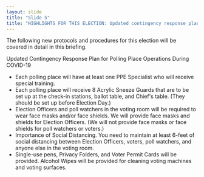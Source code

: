 ```yaml
---
layout: slide
title: "Slide 5"
title: "HIGHLIGHTS FOR THIS ELECTION: Updated contingency response plan for polling place operations during COVID-19"
---
```


The following new protocols and procedures for this election will be covered in detail in this briefing.

Updated Contingency Response Plan for Polling Place Operations During COVID-19

- Each polling place will have at least one PPE Specialist who will receive special training.
- Each polling place will receive 8 Acrylic Sneeze Guards that are to be set up at the check-in stations, ballot table, and Chief's table. (They should be set up before Election Day.)
- Election Officers and poll watchers in the voting room will be required to wear face masks and/or face shields. We will provide face masks and shields for Election Officers. (We will not provide face masks or face shields for poll watchers or voters.)
- Importance of Social Distancing. You need to maintain at least 6-feet of social distancing between Election Officers, voters, poll watchers, and anyone else in the voting room.
- Single-use pens, Privacy Folders, and Voter Permit Cards will be provided. Alcohol Wipes will be provided for cleaning voting machines and voting surfaces.

